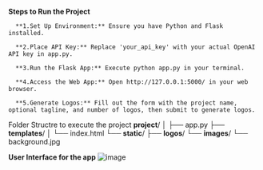 **Steps to Run the Project**

      **1.Set Up Environment:** Ensure you have Python and Flask installed.

      **2.Place API Key:** Replace 'your_api_key' with your actual OpenAI API key in app.py.

      **3.Run the Flask App:** Execute python app.py in your terminal.

      **4.Access the Web App:** Open http://127.0.0.1:5000/ in your web browser.

      **5.Generate Logos:** Fill out the form with the project name, optional tagline, and number of logos, then submit to generate logos.


Folder Structre to execute the project
        **project**/
        │
        ├── app.py
        ├── **templates**/
        │   └── index.html
        └── **static**/
            ├── **logos**/
            └── **images**/
                └── background.jpg

**User Interface for the app**
![image](https://github.com/gokulsrilakula/Logo-generator-using-OpenAI/assets/89767722/f41bb34e-ce8a-489c-acdc-22f81587b8af)
